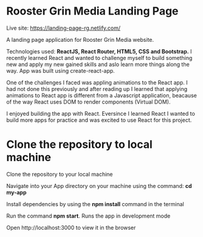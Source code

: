 # Rooster Grin Media Landing Page 

Live site: https://landing-page-rg.netlify.com/


A landing page application for Rooster Grin Media website.

Technologies used: **ReactJS, React Router, HTML5, CSS and Bootstrap.** I recently learned React and wanted to challenge myself to build something new and apply my new gained skills and aslo learn more things along the way. App was built using create-react-app.

One of the challenges I faced was appling animations to the React app. I had not done this previously and after reading up I learned that applying animations to React app is different from a Javascript application, beacause of the way React uses DOM to render components (Virtual DOM).

I enjoyed building the app with React. Eversince I learned React I wanted to build more apps for practice and was excited to use React for this project. 

# Clone the repository to local machine

Clone the repository to your local machine

Navigate into your App directory on your machine using the command: **cd my-app**

Install dependencies by using the **npm install** command in the terminal

Run the command **npm start**. Runs the app in development mode

Open http://localhost:3000 to view it in the browser

